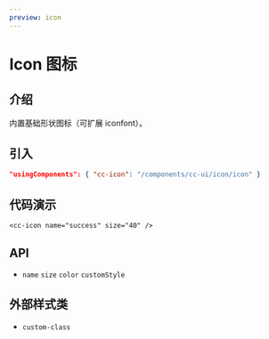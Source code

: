 ```yaml
---
preview: icon
---
```

# Icon 图标

## 介绍
内置基础形状图标（可扩展 iconfont）。

## 引入
```json
"usingComponents": { "cc-icon": "/components/cc-ui/icon/icon" }
```

## 代码演示
```wxml
<cc-icon name="success" size="40" />
```

## API
- `name` `size` `color` `customStyle`

## 外部样式类
- `custom-class` 